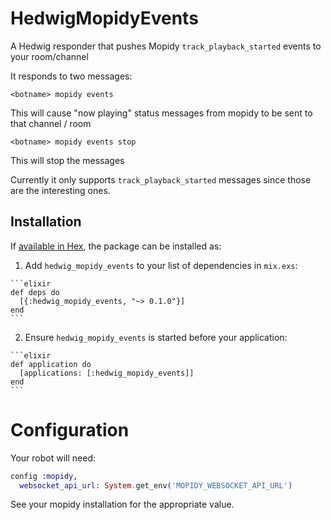# HedwigMopidyEvents

A Hedwig responder that pushes Mopidy `track_playback_started` events to your room/channel

It responds to two messages:

`<botname> mopidy events`

This will cause "now playing" status messages from mopidy to be sent to that channel / room

`<botname> mopidy events stop`

This will stop the messages

Currently it only supports `track_playback_started` messages since those are the interesting ones.

## Installation

If [available in Hex](https://hex.pm/docs/publish), the package can be installed as:

  1. Add `hedwig_mopidy_events` to your list of dependencies in `mix.exs`:

    ```elixir
    def deps do
      [{:hedwig_mopidy_events, "~> 0.1.0"}]
    end
    ```

  2. Ensure `hedwig_mopidy_events` is started before your application:

    ```elixir
    def application do
      [applications: [:hedwig_mopidy_events]]
    end
    ```

# Configuration

Your robot will need:

```elixir
config :mopidy,  
  websocket_api_url: System.get_env('MOPIDY_WEBSOCKET_API_URL')
```

See your mopidy installation for the appropriate value.

